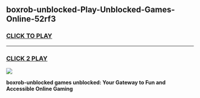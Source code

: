 
## boxrob-unblocked-Play-Unblocked-Games-Online-52rf3
<h3>
<a href="https://premium76.site?title=boxrob-unblocked&ref=25A">CLICK TO PLAY</a></h3>
<hr>

<h3>
<a href="https://premium76.site?title=boxrob-unblocked&ref=25A">CLICK 2 PLAY</a>
  
</h3>

<a href="https://premium76.site?title=boxrob-unblocked&ref=25A"><img src="https://clearcache.store/games.png"></a>


**boxrob-unblocked games unblocked: Your Gateway to Fun and Accessible Online Gaming**
